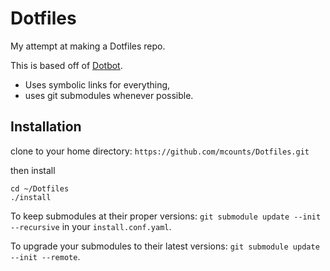 Dotfiles
========

My attempt at making a Dotfiles repo.

This is based off of [Dotbot](https://github.com/anishathalye/dotbot).

* Uses symbolic links for everything, 
* uses git submodules whenever possible.

Installation
------------

clone to your home directory: 
```https://github.com/mcounts/Dotfiles.git```

then install
```
cd ~/Dotfiles
./install
```

To keep submodules at their proper versions:
`git submodule update --init --recursive` in your `install.conf.yaml`.

To upgrade your submodules to their latest versions:
`git submodule update --init --remote`.
